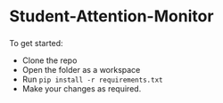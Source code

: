 # Student-Attention-Monitor

###
To get started:
- Clone the repo
- Open the folder as a workspace
- Run ```pip install -r requirements.txt```
- Make your changes as required.